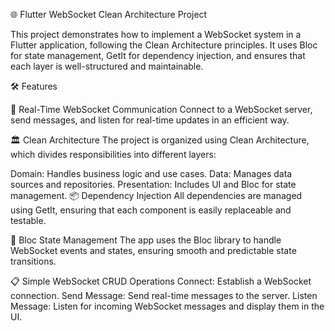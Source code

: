 🌐 Flutter WebSocket Clean Architecture Project

This project demonstrates how to implement a WebSocket system in a Flutter application, following the Clean Architecture principles. It uses Bloc for state management, GetIt for dependency injection, and ensures that each layer is well-structured and maintainable.

🛠️ Features

🔌 Real-Time WebSocket Communication
Connect to a WebSocket server, send messages, and listen for real-time updates in an efficient way.

🏛️ Clean Architecture
The project is organized using Clean Architecture, which divides responsibilities into different layers:

Domain: Handles business logic and use cases.
Data: Manages data sources and repositories.
Presentation: Includes UI and Bloc for state management.
📦 Dependency Injection
All dependencies are managed using GetIt, ensuring that each component is easily replaceable and testable.

🚀 Bloc State Management
The app uses the Bloc library to handle WebSocket events and states, ensuring smooth and predictable state transitions.

📋 Simple WebSocket CRUD Operations
Connect: Establish a WebSocket connection.
Send Message: Send real-time messages to the server.
Listen Message: Listen for incoming WebSocket messages and display them in the UI.

